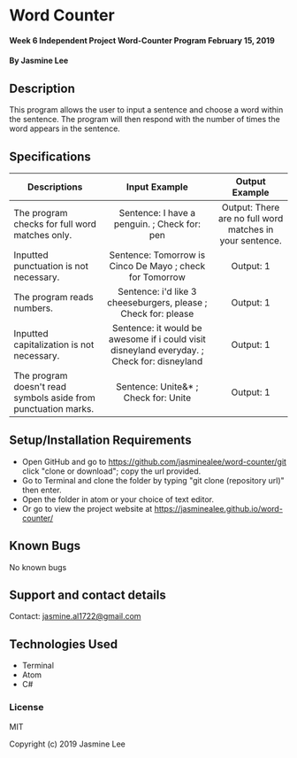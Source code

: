 # Word Counter

#### Week 6 Independent Project Word-Counter Program February 15, 2019

#### By Jasmine Lee

## Description
This program allows the user to input a sentence and choose a word within the sentence. The program will then respond with the number of times the word appears in the sentence.

## Specifications
| Descriptions | Input Example | Output Example |
|---|:---:|:---:|
| The program checks for full word matches only. | Sentence: I have a penguin. ; Check for: pen | Output: There are no full word matches in your sentence. |
| Inputted punctuation is not necessary. | Sentence: Tomorrow is Cinco De Mayo  ; check for Tomorrow|  Output: 1|
| The program reads numbers.| Sentence: i'd like 3 cheeseburgers, please ; Check for: please | Output: 1 |
| Inputted capitalization is not necessary.| Sentence: it would be awesome if i could visit disneyland everyday. ; Check for: disneyland | Output: 1 |
| The program doesn't read symbols aside from punctuation marks. | Sentence: Unite&* ; Check for: Unite | Output: 1 |


## Setup/Installation Requirements
* Open GitHub and go to https://github.com/jasminealee/word-counter/git click "clone or download"; copy the url provided.
* Go to Terminal and clone the folder by typing "git clone (repository url)" then enter.
* Open the folder in atom or your choice of text editor.
* Or go to view the project website at https://jasminealee.github.io/word-counter/

## Known Bugs
No known bugs


## Support and contact details

Contact: jasmine.al1722@gmail.com



## Technologies Used

* Terminal
* Atom
* C#

### License

MIT

Copyright (c) 2019 Jasmine Lee
